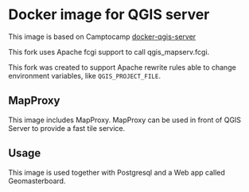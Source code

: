 # Docker image for QGIS server

This image is based on Camptocamp [docker-qgis-server](https://github.com/camptocamp/docker-qgis-server)

This fork uses Apache fcgi support to call qgis_mapserv.fcgi.

This fork was created to support Apache rewrite rules able to change environment variables, like `QGIS_PROJECT_FILE`.

## MapProxy

This image includes MapProxy. MapProxy can be used in front of QGIS Server to provide a fast tile service.

## Usage

This image is used together with Postgresql and a Web app called Geomasterboard.
